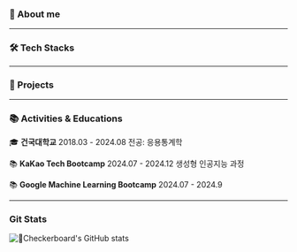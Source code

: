 ### 🕺 About me




---
### 🛠️ Tech Stacks


---
### 📑 Projects



---


### 📚 Activities & Educations
🎓 **건국대학교**
2018.03 - 2024.08
전공: 응용통계학

📚 **KaKao Tech Bootcamp**
2024.07 - 2024.12
생성형 인공지능 과정

📚 **Google Machine Learning Bootcamp**
2024.07 - 2024.9

---
### Git Stats
![Checkerboard's GitHub stats](https://github-readme-stats.vercel.app/api?username=hyeong8465&show_icons=true&theme=radical)
